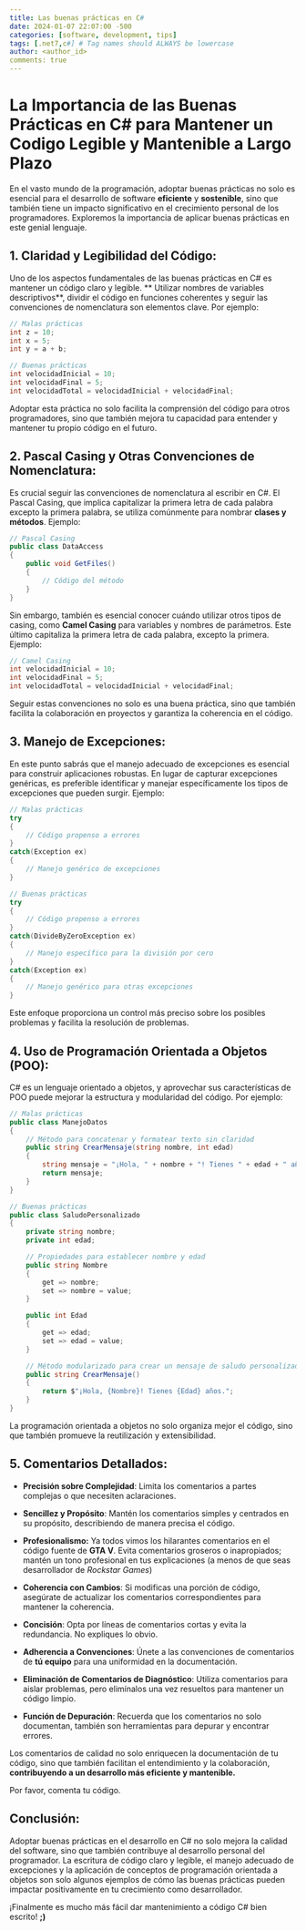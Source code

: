 ```yaml
---
title: Las buenas prácticas en C#
date: 2024-01-07 22:07:00 -500
categories: [software, development, tips] 
tags: [.net7,c#] # Tag names should ALWAYS be lowercase
author: <author_id>
comments: true
---
```


# La Importancia de las Buenas Prácticas en C# para Mantener un Codigo Legible y Mantenible a Largo Plazo

En el vasto mundo de la programación, adoptar buenas prácticas no solo es esencial para el desarrollo de software **eficiente** y **sostenible**, sino que también tiene un impacto significativo en el crecimiento personal de los programadores. Exploremos la importancia de aplicar buenas prácticas en este genial lenguaje.

## 1. Claridad y Legibilidad del Código:
   
Uno de los aspectos fundamentales de las buenas prácticas en C# es mantener un código claro y legible. ** Utilizar nombres de variables descriptivos**, dividir el código en funciones coherentes y seguir las convenciones de nomenclatura son elementos clave. Por ejemplo:

```csharp
// Malas prácticas
int z = 10;
int x = 5;
int y = a + b;

// Buenas prácticas
int velocidadInicial = 10;
int velocidadFinal = 5;
int velocidadTotal = velocidadInicial + velocidadFinal;
```

Adoptar esta práctica no solo facilita la comprensión del código para otros programadores, sino que también mejora tu capacidad para entender y mantener tu propio código en el futuro.

## 2. Pascal Casing y Otras Convenciones de Nomenclatura:

Es crucial seguir las convenciones de nomenclatura al escribir en C#. El Pascal Casing, que implica capitalizar la primera letra de cada palabra excepto la primera palabra, se utiliza comúnmente para nombrar **clases y métodos**. Ejemplo:

```csharp
// Pascal Casing
public class DataAccess
{
    public void GetFiles()
    {
        // Código del método
    }
}
```
Sin embargo, también es esencial conocer cuándo utilizar otros tipos de casing, como **Camel Casing** para variables y nombres de parámetros. Este último capitaliza la primera letra de cada palabra, excepto la primera. Ejemplo:

```csharp
// Camel Casing
int velocidadInicial = 10;
int velocidadFinal = 5;
int velocidadTotal = velocidadInicial + velocidadFinal;
```
Seguir estas convenciones no solo es una buena práctica, sino que también facilita la colaboración en proyectos y garantiza la coherencia en el código.

## 3. Manejo de Excepciones:
   
En este punto sabrás que el manejo adecuado de excepciones es esencial para construir aplicaciones robustas. En lugar de capturar excepciones genéricas, es preferible identificar y manejar específicamente los tipos de excepciones que pueden surgir. Ejemplo:

```csharp
// Malas prácticas
try
{
    // Código propenso a errores
}
catch(Exception ex)
{
    // Manejo genérico de excepciones
}

// Buenas prácticas
try
{
    // Código propenso a errores
}
catch(DivideByZeroException ex)
{
    // Manejo específico para la división por cero
}
catch(Exception ex)
{
    // Manejo genérico para otras excepciones
}
```

Este enfoque proporciona un control más preciso sobre los posibles problemas y facilita la resolución de problemas.

## 4. Uso de Programación Orientada a Objetos (POO):

C# es un lenguaje orientado a objetos, y aprovechar sus características de POO puede mejorar la estructura y modularidad del código. Por ejemplo:

```csharp
// Malas prácticas
public class ManejoDatos
{
    // Método para concatenar y formatear texto sin claridad
    public string CrearMensaje(string nombre, int edad)
    {
        string mensaje = "¡Hola, " + nombre + "! Tienes " + edad + " años.";
        return mensaje;
    }
}

// Buenas prácticas
public class SaludoPersonalizado
{
    private string nombre;
    private int edad;

    // Propiedades para establecer nombre y edad
    public string Nombre
    {
        get => nombre;
        set => nombre = value;
    }

    public int Edad
    {
        get => edad;
        set => edad = value;
    }

    // Método modularizado para crear un mensaje de saludo personalizado
    public string CrearMensaje()
    {
        return $"¡Hola, {Nombre}! Tienes {Edad} años.";
    }
}


```

La programación orientada a objetos no solo organiza mejor el código, sino que también promueve la reutilización y extensibilidad.

## 5. Comentarios Detallados:

- **Precisión sobre Complejidad**: Limita los comentarios a partes complejas o que necesiten aclaraciones.

- **Sencillez y Propósito**: Mantén los comentarios simples y centrados en su propósito, describiendo de manera precisa el código.

- **Profesionalismo:** Ya todos vimos los hilarantes comentarios en el código fuente de **GTA V**. Evita comentarios groseros o inapropiados; mantén un tono profesional en tus explicaciones (a menos de que seas desarrollador de *Rockstar Games*)

- **Coherencia con Cambios**: Si modificas una porción de código, asegúrate de actualizar los comentarios correspondientes para mantener la coherencia.

- **Concisión**: Opta por líneas de comentarios cortas y evita la redundancia. No expliques lo obvio.

- **Adherencia a Convenciones**: Únete a las convenciones de comentarios de **tú equipo** para una uniformidad en la documentación.

- **Eliminación de Comentarios de Diagnóstico**: Utiliza comentarios para aislar problemas, pero elimínalos una vez resueltos para mantener un código limpio.

- **Función de Depuración**: Recuerda que los comentarios no solo documentan, también son herramientas para depurar y encontrar errores.

Los comentarios de calidad no solo enriquecen la documentación de tu código, sino que también facilitan el entendimiento y la colaboración, **contribuyendo a un desarrollo más eficiente y mantenible.** 

Por favor, comenta tu código. 

## Conclusión:

Adoptar buenas prácticas en el desarrollo en C# no solo mejora la calidad del software, sino que también contribuye al desarrollo personal del programador. La escritura de código claro y legible, el manejo adecuado de excepciones y la aplicación de conceptos de programación orientada a objetos son solo algunos ejemplos de cómo las buenas prácticas pueden impactar positivamente en tu crecimiento como desarrollador. 

¡Finalmente es mucho más fácil dar mantenimiento a código C# bien escrito! **;)**
